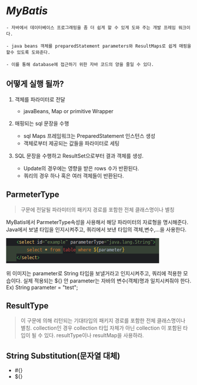 # ***MyBatis*** 

    - 자바에서 데이터베이스 프로그래밍을 좀 더 쉽게 할 수 있게 도와 주는 개발 프레임 워크이다.

    - java beans 객체를 preparedStatement parameters와 ResultMaps로 쉽게 매핑을 할수 있도록 도와준다.

    - 이를 통해 database에 접근하기 위한 자바 코드의 양을 줄일 수 있다. 

## 어떻게 실행 될까?

1. 객체를 파라미터로 전달
   - javaBeans, Map or primitive Wrapper

2. 매핑되는 sql 문장을 수행  
    - sql Maps 프레임워크는 PreparedStatement 인스턴스 생성  
    - 객체로부터 제공되는 값들을 파라미터로 세팅

3. SQL 문장을 수행하고 ResultSet으로부터 결과 객체를 생성.  
    - Update의 경우에는 영향을 받은 rows 수가 반환된다.  
    - 쿼리의 경우 하나 혹은 여러 객체들이 반환된다.

## ParmeterType
> 구문에 전달될 파라미터의 패키지 경로를 포함한 전체 클래스명이나 별칭

MyBatis에서 ParmeterType속성을 사용해서 해당 파라미터의 자료형을 명시해준다.  
Java에서 보낼 타입을 인지시켜주고, 쿼리에서 보낸 타입의 객체,변수,...을 사용한다.

![](/MyBatis1-1.png) 

위 이미지는 parameter로 String 타입을 보낼거라고 인지시켜주고, 쿼리에 적용한 모습이다.  실제 적용되는 ${} 안 parameter는 자바의 변수(객체)명과 일치시켜줘야 한다.  
Ex) String parameter = "test";

## ResultType
> 이 구문에 의해 리턴되는 기대타입의 패키지 경로를 포함한 전체 클래스명이나 별칭. collection인 경우 collection 타입 자체가 아닌 collection 이 포함된 타입이 될 수 있다. resultType이나 resultMap을 사용하라.


## String Substitution(문자열 대체)
- #{}
- ${}